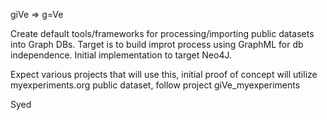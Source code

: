 giVe	=>	g=Ve

Create default tools/frameworks for processing/importing public datasets into Graph DBs.
Target is to build improt process using GraphML for db independence.
Initial implementation to target Neo4J.

Expect various projects that will use this, initial proof of concept
will utilize  myexperiments.org public dataset, follow project giVe_myexperiments


Syed

